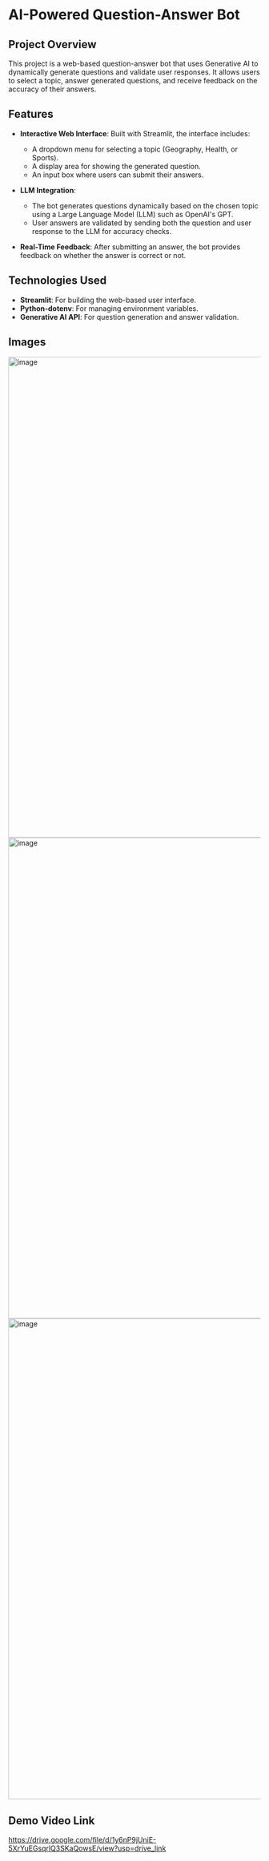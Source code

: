 # AI-Powered Question-Answer Bot

## Project Overview
This project is a web-based question-answer bot that uses Generative AI to dynamically generate questions and validate user responses. It allows users to select a topic, answer generated questions, and receive feedback on the accuracy of their answers.

## Features
- **Interactive Web Interface**: Built with Streamlit, the interface includes:
  - A dropdown menu for selecting a topic (Geography, Health, or Sports).
  - A display area for showing the generated question.
  - An input box where users can submit their answers.

- **LLM Integration**:
  - The bot generates questions dynamically based on the chosen topic using a Large Language Model (LLM) such as OpenAI's GPT.
  - User answers are validated by sending both the question and user response to the LLM for accuracy checks.

- **Real-Time Feedback**: After submitting an answer, the bot provides feedback on whether the answer is correct or not.

## Technologies Used
- **Streamlit**: For building the web-based user interface.
- **Python-dotenv**: For managing environment variables.
- **Generative AI API**: For question generation and answer validation.

## Images
  <img width="960" alt="image" src="https://github.com/user-attachments/assets/0f76b374-9281-44d4-a4cd-cbc878cf6a99">
  <img width="960" alt="image" src="https://github.com/user-attachments/assets/2f18dcfd-7f8e-46ff-aec1-6af0508ec68c">
  <img width="960" alt="image" src="https://github.com/user-attachments/assets/7a417c17-0afe-464d-b4c5-57f24923b8d6">
  
## Demo Video Link  
https://drive.google.com/file/d/1y6nP9jUniE-5XrYuEGsqrlQ3SKaQowsE/view?usp=drive_link


